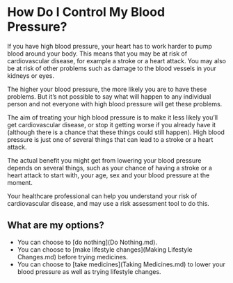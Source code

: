 # How Do I Control My Blood Pressure?

If you have high blood pressure, your heart has to work harder to pump blood around your body. This means that you may be at risk of cardiovascular disease, for example a stroke or a heart attack. You may also be at risk of other problems such as damage to the blood vessels in your kidneys or eyes. 

The higher your blood pressure, the more likely you are to have these problems. But it’s not possible to say what will happen to any individual person and not everyone with high blood pressure will get these problems.

The aim of treating your high blood pressure is to make it less likely you’ll get cardiovascular disease, or stop it getting worse if you already have it (although there is a chance that these things could still happen). High blood pressure is just one of several things that can lead to a stroke or a heart attack.

The actual benefit you might get from lowering your blood pressure depends on several things, such as your chance of having a stroke or a heart attack to start with, your age, sex and your blood pressure at the moment.

Your healthcare professional can help you understand your risk of cardiovascular disease, and may use a risk assessment tool to do this.

## What are my options?

* You can choose to [do nothing](Do Nothing.md).
* You can choose to [make lifestyle changes](Making Lifestyle Changes.md) before trying medicines.
* You can choose to [take medicines](Taking Medicines.md) to lower your blood pressure as well as trying lifestyle changes.